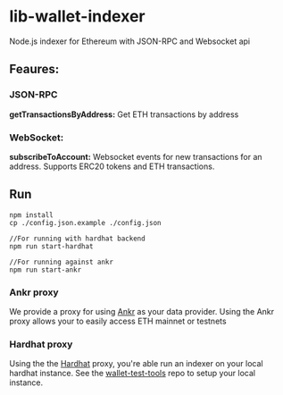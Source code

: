 # lib-wallet-indexer

Node.js indexer for Ethereum with JSON-RPC and Websocket api

## Feaures:

### JSON-RPC
**getTransactionsByAddress:** Get ETH transactions by address


### WebSocket:
**subscribeToAccount:** Websocket events for new transactions for an address. Supports ERC20 tokens and ETH transactions.


## Run
```
npm install
cp ./config.json.example ./config.json 

//For running with hardhat backend
npm run start-hardhat

//For running against ankr
npm run start-ankr

```

### Ankr proxy
We provide a proxy for using [Ankr](https://www.ankr.com/) as your data provider. Using the Ankr proxy allows your to easily access ETH mainnet or testnets

### Hardhat proxy
Using the the [Hardhat](hardhat.org/) proxy, you're able run an indexer on your local hardhat instance.
See the [wallet-test-tools](https://github.com/tetherto/wallet-lib-test-tools/tree/main/src/eth) repo to setup your local instance.


